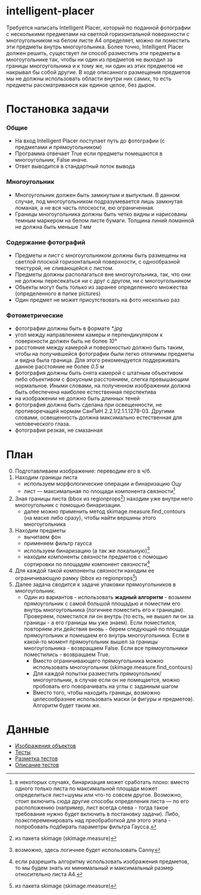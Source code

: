 # intelligent-placer
Требуется написать Intelligent Placer, который по поданной фотографии с несколькими предметами на светлой горизонтальной поверхности с многоугольником на белом листе А4 определяет, можно ли поместить эти предметы внутрь многоугольника.
Более точно, Intelligent Placer должен решить, существует ли способ разместить эти предметы в многоугольнике так, чтобы ни один из предметов не выходил за границы многоугольника и к тому же, ни один из этих предметов не накрывал бы собой другие. В ходе описанного размещения предметов мы не должны использовать области внутри них самих, то есть предметы рассматриваюся как единое целое, без дырок.
# Постановка задачи
### Общие
- На вход Intelligent Placer поступает путь до фотографии (с предметами и прямоугольником)
- Программа отвечает True если предметы помещаются в многоугольник, False иначе.
- Ответ выводится в стандартный поток вывода
### Многоугольник
- Многоугольник должен быть замкнутым и выпуклым. В данном случае, под многоугольником подразумевается лишь замкнутая ломаная, а не вся часть плоскости, ею ограниченная.
- Границы многоугольника должны быть четко видны и нарисованы темным маркером на белом листе бумаги. Толщина линий ломанной не должна быть меньше *1 мм*

### Содержание фотографий
- Предметы и лист с многоугольником должны быть размещены на светлой плоской горизонтальной поверхности, с однообразной текстурой, не сливающейся с листом.
- Предметы должны располагаться вне многоугольника, так, что они не должны пересекаться ни с друг с другом, ни с многоугольником
- Объекты могут быть только из заранее определенного множества (определенного в папке pictures)
- Один предмет не может присутствовать на фото несколько раз

### Фотометрические
- фотографии должны быть в формате *\*.jpg*
- угол между направлением камеры и перпендикуляром к поверхности должен быть не более *10&deg;*
- расстояние между камерой и поверхностью должно быть таким, чтобы на получившейся фотографии были легко отличимы предметы и видна была граница. Для этого рекомендуется поддерживать данное расстояние не более *0.5 м*
- фотография должны быть снята камерой с штатным объективом либо объективом с фокусным расстоянием, слегка превышающим нормальное. Иными словами, на полученном изображении должна быть обеспечена наиболее естественная перспектива
- на изображении не должно быть длинных теней
- фотография должна быть сделана при освещенности, не противоречащей нормам СанПиН 2.2.1/2.1.1.1278-03. Другими словами, освещенность должна максимально естественная для человеческого глаза.
- фотография резкая, не смазанная


# План
0. Подготавливаем изображение: переводим его в ч/б.
1. Находим границы листа 
    * используем морфологические операции и бинаризацию Оцу
    * лист  — максимальная по площади компонента связности[^0]
2. Зная границы листа (bbox из regionprops[^1]) находим уже внутри него многоугольник с помощью бинаризации.
    * далее можно применить метод skimage.measure.find_contours (на маске либо сразу), чтобы найти вершины этого многоугольника
3. Находим предметы
    * вычитаем фон
    * применяем фильтр гаусса 
    * используем бинаризацию (а так же локальную)[^2]
    * находим компоненты связности предметов с помощью сортировки по площадям компонент связности[^3]
4. Для каждой такой компоненты связности находим ее ограничивающую рамку (bbox из regionprops[^1])
5. Далее задача сводится к задаче упаковки прямоугольников в многоугольник. 
    * Один из вариантов - использовать **жадный алгоритм** - возьмем прямоугольник с самой большой площадью и поместим его внутрь многоугольника (логичнее поместить его к границам). Проверяем, поместился ли он внутрь (то есть, не вышел ли он за границы - а его границы мы уже знаем). Если поместился, повторяем эти действия вновь - берем следующий по площади прямоугольник и помещаем его внутрь многоугольника. Если в какой-то момент прямоугольник вышел за границы многоугольника - возвращаем False. Если все прямоугольники поместились - возвращаем True.
       * Вместо ограничивающего прямоугольника можно использовать многоугольник (skimage.measure.find_contours)
       * Для каждой попытки разместить прямоугольник/многоугольник, в случае если он не помещается, можно пробовать его поворачивать на углы с заданным шагом
       * Вместо того, чтобы находить границы, возможно целесообразнее использовать маски (и фигуры и предметов). Алгоритм будет таким же.


[^0]: в некоторых случаях, бинаризация может сработать плохо: вместо одного только листа по максимальной площади может определиться лист+шумы или что-то совсем другое. Возможно, стоит включить сюда другие способы определения листа  — по его расположению (например, лист всегда слева - тогда такое требование нужно будет включить в постановку задачи). Либо, поэкспеременировать над преобработкой для этого этапа - попробовать подбирать параметры фильтра Гаусса.
[^1]: из пакета skimage (skimage.measure)
[^2]: возможно, здесь логичнее будет использовать Canny
[^3]: если разрешить алгоритму использовать изображения предметов, то мы будем знать их минимальный и максимальный размер относительно листа А4.

# Данные
- [Изображения объектов](pictures)
- [Тесты](tests)
- [Разметка тестов](tests/tests.csv)
- [Описание тестов](tests/description.txt)
